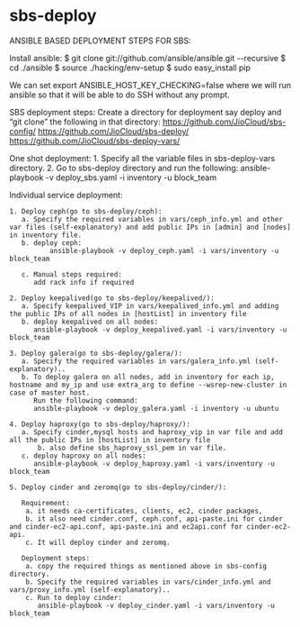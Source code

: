 # sbs-deploy
ANSIBLE BASED DEPLOYMENT STEPS FOR SBS:

Install ansible:
$ git clone git://github.com/ansible/ansible.git --recursive
$ cd ./ansible
$ source ./hacking/env-setup
$ sudo easy_install pip

We can set export ANSIBLE_HOST_KEY_CHECKING=false where we will run ansible so that it will be able to do SSH without any prompt.

SBS deployment steps:
	Create a directory for deployment say deploy and “git clone” the following in that directory:
	https://github.com/JioCloud/sbs-config/
	https://github.com/JioCloud/sbs-deploy/
	https://github.com/JioCloud/sbs-deploy-vars/

One shot deployment: 
	1. Specify all the variable files in sbs-deploy-vars directory.
	2. Go to sbs-deploy directory and run the following:
	   ansible-playbook -v deploy_sbs.yaml -i inventory -u block_team

Individual service deployment:

	1. Deploy ceph(go to sbs-deploy/ceph):
	   a. Specify the required variables in vars/ceph_info.yml and other var files (self-explanatory) and add public IPs in [admin] and [nodes] in inventory file.
	   b. deploy ceph:
              ansible-playbook -v deploy_ceph.yaml -i vars/inventory -u block_team
	
   	   c. Manual steps required:
	      add rack info if required

	2. Deploy keepalived(go to sbs-deploy/keepalived/):
	   a. Specify keepalived_VIP in vars/keepalived_info.yml and adding the public IPs of all nodes in [hostList] in inventory file
	   b. deploy keepalived on all nodes:
	      ansible-playbook -v deploy_keepalived.yaml -i vars/inventory -u block_team
		
	3. Deploy galera(go to sbs-deploy/galera/):
	   a. Specify the required variables in vars/galera_info.yml (self-explanatory)..
	   b. To deploy galera on all nodes, add in inventory for each ip, hostname and my_ip and use extra_arg to define --wsrep-new-cluster in case of master host.
	      Run the following command:
	      ansible-playbook -v deploy_galera.yaml -i inventory -u ubuntu
	
	4. Deploy haproxy(go to sbs-deploy/haproxy/):
	   a. Specify cinder,mysql hosts and haproxy_vip in var file and add all the public IPs in [hostList] in inventory file
           b. also define sbs_haproxy_ssl_pem in var file.
	   c. deploy haproxy on all nodes:
 	      ansible-playbook -v deploy_haproxy.yaml -i vars/inventory -u block_team

	5. Deploy cinder and zeromq(go to sbs-deploy/cinder/):

	   Requirement:
		a. it needs ca-certificates, clients, ec2, cinder packages, 
		b. it also need cinder.conf, ceph.conf, api-paste.ini for cinder and cinder-ec2-api.conf, api-paste.ini and ec2api.conf for cinder-ec2-api.
		c. It will deploy cinder and zeromq.

	   Deployment steps:
		a. copy the required things as mentioned above in sbs-config directory.
		b. Specify the required variables in vars/cinder_info.yml and vars/proxy_info.yml (self-explanatory)..
		c. Run to deploy cinder:
		   ansible-playbook -v deploy_cinder.yaml -i vars/inventory -u block_team

